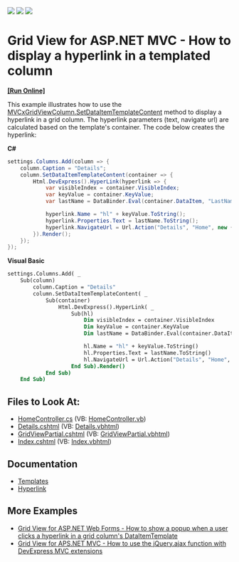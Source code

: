 <!-- default badges list -->
![](https://img.shields.io/endpoint?url=https://codecentral.devexpress.com/api/v1/VersionRange/128549928/14.1.3%2B)
[![](https://img.shields.io/badge/Open_in_DevExpress_Support_Center-FF7200?style=flat-square&logo=DevExpress&logoColor=white)](https://supportcenter.devexpress.com/ticket/details/T107662)
[![](https://img.shields.io/badge/📖_How_to_use_DevExpress_Examples-e9f6fc?style=flat-square)](https://docs.devexpress.com/GeneralInformation/403183)
<!-- default badges end -->
# Grid View for ASP.NET MVC - How to display a hyperlink in a templated column 
<!-- run online -->
**[[Run Online]](https://codecentral.devexpress.com/128549928/)**
<!-- run online end -->

This example illustrates how to use the  [MVCxGridViewColumn.SetDataItemTemplateContent](https://documentation.devexpress.com/#AspNet/DevExpressWebMvcMVCxGridViewColumn_SetDataItemTemplateContenttopic2592) method to display a hyperlink in a grid column. The hyperlink parameters (text, navigate url) are calculated based on the template's container. The code below creates the hyperlink:

**C#**

```cs
settings.Columns.Add(column => {
    column.Caption = "Details";
    column.SetDataItemTemplateContent(container => {
        Html.DevExpress().HyperLink(hyperlink => {
            var visibleIndex = container.VisibleIndex;
            var keyValue = container.KeyValue;
            var lastName = DataBinder.Eval(container.DataItem, "LastName");

            hyperlink.Name = "hl" + keyValue.ToString();
            hyperlink.Properties.Text = lastName.ToString();
            hyperlink.NavigateUrl = Url.Action("Details", "Home", new { id = keyValue });
        }).Render();
    });
});
```

**Visual Basic**

```vb
settings.Columns.Add( _
    Sub(column)
        column.Caption = "Details"
        column.SetDataItemTemplateContent( _
            Sub(container)
                Html.DevExpress().HyperLink( _
                    Sub(hl)
                        Dim visibleIndex = container.VisibleIndex
                        Dim keyValue = container.KeyValue
                        Dim lastName = DataBinder.Eval(container.DataItem, "LastName")

                        hl.Name = "hl" + keyValue.ToString()
                        hl.Properties.Text = lastName.ToString()
                        hl.NavigateUrl = Url.Action("Details", "Home", New With {.id = keyValue})
                    End Sub).Render()
            End Sub)
    End Sub)
```

## Files to Look At:

- [HomeController.cs](./CS/Controllers/HomeController.cs) (VB: [HomeController.vb](./VB/Controllers/HomeController.vb))
- [Details.cshtml](./CS/Views/Home/Details.cshtml) (VB: [Details.vbhtml](./VB/Views/Home/Details.vbhtml))
- [GridViewPartial.cshtml](./CS/Views/Home/GridViewPartial.cshtml) (VB: [GridViewPartial.vbhtml](./VB/Views/Home/GridViewPartial.vbhtml))
- [Index.cshtml](./CS/Views/Home/Index.cshtml) (VB: [Index.vbhtml](./VB/Views/Home/Index.vbhtml))

## Documentation

- [Templates](https://docs.devexpress.com/AspNetMvc/14721/common-features/templates)
- [Hyperlink](https://docs.devexpress.com/AspNetMvc/8987/components/data-editors-extensions/hyperlink)

## More Examples

- [Grid View for ASP.NET Web Forms - How to show a popup when a user clicks a hyperlink in a grid column's DataItemTemplate](https://github.com/DevExpress-Examples/aspxgridview-dataitemtemplate-hyperlink-popup)
- [Grid View for APS.NET MVC - How to use the jQuery.ajax function with DevExpress MVC extensions](https://github.com/DevExpress-Examples/mvc-gridview-jqueryajax-function)